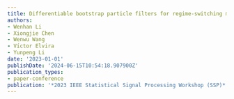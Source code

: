```yaml
---
title: Differentiable bootstrap particle filters for regime-switching models
authors:
- Wenhan Li
- Xiongjie Chen
- Wenwu Wang
- Vı́ctor Elvira
- Yunpeng Li
date: '2023-01-01'
publishDate: '2024-06-15T10:54:18.907900Z'
publication_types:
- paper-conference
publication: '*2023 IEEE Statistical Signal Processing Workshop (SSP)*'
---
```

